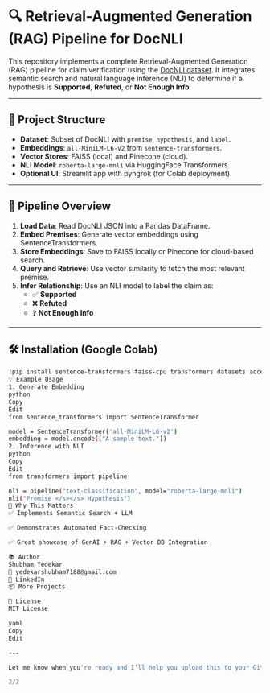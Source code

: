 # 🔍 Retrieval-Augmented Generation (RAG) Pipeline for DocNLI

This repository implements a complete Retrieval-Augmented Generation (RAG) pipeline for claim verification using the [DocNLI dataset](https://huggingface.co/datasets/doc_nli). It integrates semantic search and natural language inference (NLI) to determine if a hypothesis is **Supported**, **Refuted**, or **Not Enough Info**.

---

## 📁 Project Structure

- **Dataset**: Subset of DocNLI with `premise`, `hypothesis`, and `label`.
- **Embeddings**: `all-MiniLM-L6-v2` from `sentence-transformers`.
- **Vector Stores**: FAISS (local) and Pinecone (cloud).
- **NLI Model**: `roberta-large-mnli` via HuggingFace Transformers.
- **Optional UI**: Streamlit app with pyngrok (for Colab deployment).

---

## 🚀 Pipeline Overview

1. **Load Data**: Read DocNLI JSON into a Pandas DataFrame.
2. **Embed Premises**: Generate vector embeddings using SentenceTransformers.
3. **Store Embeddings**: Save to FAISS locally or Pinecone for cloud-based search.
4. **Query and Retrieve**: Use vector similarity to fetch the most relevant premise.
5. **Infer Relationship**: Use an NLI model to label the claim as:
   - ✅ **Supported**
   - ❌ **Refuted**
   - ❓ **Not Enough Info**

---

## 🛠️ Installation (Google Colab)

```bash
!pip install sentence-transformers faiss-cpu transformers datasets accelerate pinecone
💡 Example Usage
1. Generate Embedding
python
Copy
Edit
from sentence_transformers import SentenceTransformer

model = SentenceTransformer('all-MiniLM-L6-v2')
embedding = model.encode(["A sample text."])
2. Inference with NLI
python
Copy
Edit
from transformers import pipeline

nli = pipeline("text-classification", model="roberta-large-mnli")
nli("Premise </s></s> Hypothesis")
🎯 Why This Matters
✅ Implements Semantic Search + LLM

✅ Demonstrates Automated Fact-Checking

✅ Great showcase of GenAI + RAG + Vector DB Integration

📚 Author
Shubham Yedekar
📧 yedekarshubham7188@gmail.com
🔗 LinkedIn
📦 More Projects

📜 License
MIT License

yaml
Copy
Edit

---

Let me know when you're ready and I’ll help you upload this to your GitHub repo.

2/2
```







